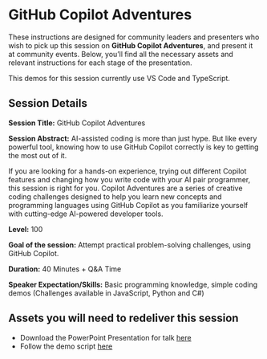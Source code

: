 # GitHub Copilot Adventures

These instructions are designed for community leaders and presenters who wish to pick up this session on **GitHub Copilot Adventures**, and present it at community events. Below, you’ll find all the necessary assets and relevant instructions for each stage of the presentation.

This demos for this session currently use VS Code and TypeScript.

## Session Details

**Session Title:** GitHub Copilot Adventures

**Session Abstract:** AI-assisted coding is more than just hype. But like every powerful tool, knowing how to use GitHub Copilot correctly is key to getting the most out of it. 

If you are looking for a hands-on experience, trying out different Copilot features and changing how you write code with your AI pair programmer, this session is right for you. Copilot Adventures are a series of creative coding challenges designed to help you learn new concepts and programming languages using GitHub Copilot as you familiarize yourself with cutting-edge AI-powered developer tools.

**Level:** 100

**Goal of the session:** Attempt practical problem-solving challenges, using GitHub Copilot.

**Duration:** 40 Minutes + Q&A Time

**Speaker Expectation/Skills:** Basic programming knowledge, simple coding demos (Challenges available in JavaScript, Python and C#)

## Assets you will need to redeliver this session
* Download the PowerPoint Presentation for talk [here]()
* Follow the demo script [here]()
